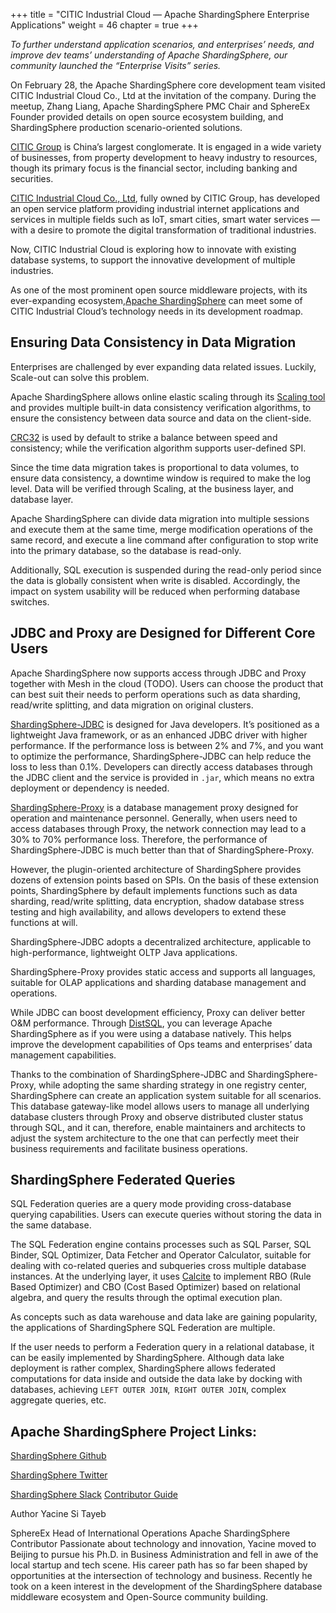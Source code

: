 +++ 
title = "CITIC Industrial Cloud — Apache ShardingSphere Enterprise Applications"
weight = 46
chapter = true 
+++

_To further understand application scenarios, and enterprises’ needs, and improve dev teams’ understanding of Apache ShardingSphere, our community launched the “Enterprise Visits” series._

On February 28, the Apache ShardingSphere core development team visited CITIC Industrial Cloud Co., Ltd at the invitation of the company. During the meetup, Zhang Liang, Apache ShardingSphere PMC Chair and SphereEx Founder provided details on open source ecosystem building, and ShardingSphere production scenario-oriented solutions.

[CITIC Group](https://www.citic.com/en/#Businesses) is China’s largest conglomerate. It is engaged in a wide variety of businesses, from property development to heavy industry to resources, though its primary focus is the financial sector, including banking and securities.

[CITIC Industrial Cloud Co., Ltd](https://www.citictel-cpc.com/en-eu/product-category/cloud-computing), fully owned by CITIC Group, has developed an open service platform providing industrial internet applications and services in multiple fields such as IoT, smart cities, smart water services — with a desire to promote the digital transformation of traditional industries.

Now, CITIC Industrial Cloud is exploring how to innovate with existing database systems, to support the innovative development of multiple industries.

As one of the most prominent open source middleware projects, with its ever-expanding ecosystem,[Apache ShardingSphere](https://shardingsphere.apache.org/) can meet some of CITIC Industrial Cloud’s technology needs in its development roadmap.

## Ensuring Data Consistency in Data Migration

Enterprises are challenged by ever expanding data related issues. Luckily, Scale-out can solve this problem.

Apache ShardingSphere allows online elastic scaling through its [Scaling tool ](https://shardingsphere.apache.org/document/current/en/features/migration/)and provides multiple built-in data consistency verification algorithms, to ensure the consistency between data source and data on the client-side.

[CRC32](https://crc32.online/) is used by default to strike a balance between speed and consistency; while the verification algorithm supports user-defined SPI.

Since the time data migration takes is proportional to data volumes, to ensure data consistency, a downtime window is required to make the log level. Data will be verified through Scaling, at the business layer, and database layer.

Apache ShardingSphere can divide data migration into multiple sessions and execute them at the same time, merge modification operations of the same record, and execute a line command after configuration to stop write into the primary database, so the database is read-only.

Additionally, SQL execution is suspended during the read-only period since the data is globally consistent when write is disabled. Accordingly, the impact on system usability will be reduced when performing database switches.

## JDBC and Proxy are Designed for Different Core Users

Apache ShardingSphere now supports access through JDBC and Proxy together with Mesh in the cloud (TODO). Users can choose the product that can best suit their needs to perform operations such as data sharding, read/write splitting, and data migration on original clusters.

[ShardingSphere-JDBC](https://shardingsphere.apache.org/document/current/en/overview/#shardingsphere-jdbc) is designed for Java developers. It’s positioned as a lightweight Java framework, or as an enhanced JDBC driver with higher performance. If the performance loss is between 2% and 7%, and you want to optimize the performance, ShardingSphere-JDBC can help reduce the loss to less than 0.1%. Developers can directly access databases through the JDBC client and the service is provided in `.jar`, which means no extra deployment or dependency is needed.

[ShardingSphere-Proxy](https://shardingsphere.apache.org/document/current/en/overview/#shardingsphere-proxy) is a database management proxy designed for operation and maintenance personnel. Generally, when users need to access databases through Proxy, the network connection may lead to a 30% to 70% performance loss. Therefore, the performance of ShardingSphere-JDBC is much better than that of ShardingSphere-Proxy.

However, the plugin-oriented architecture of ShardingSphere provides dozens of extension points based on SPIs. On the basis of these extension points, ShardingSphere by default implements functions such as data sharding, read/write splitting, data encryption, shadow database stress testing and high availability, and allows developers to extend these functions at will.

ShardingSphere-JDBC adopts a decentralized architecture, applicable to high-performance, lightweight OLTP Java applications.

ShardingSphere-Proxy provides static access and supports all languages, suitable for OLAP applications and sharding database management and operations.

While JDBC can boost development efficiency, Proxy can deliver better O&M performance. Through [DistSQL](https://medium.com/nerd-for-tech/intro-to-distsql-an-open-source-more-powerful-sql-bada4099211), you can leverage Apache ShardingSphere as if you were using a database natively. This helps improve the development capabilities of Ops teams and enterprises’ data management capabilities.

Thanks to the combination of ShardingSphere-JDBC and ShardingSphere-Proxy, while adopting the same sharding strategy in one registry center, ShardingSphere can create an application system suitable for all scenarios. This database gateway-like model allows users to manage all underlying database clusters through Proxy and observe distributed cluster status through SQL, and it can, therefore, enable maintainers and architects to adjust the system architecture to the one that can perfectly meet their business requirements and facilitate business operations.

## ShardingSphere Federated Queries

SQL Federation queries are a query mode providing cross-database querying capabilities. Users can execute queries without storing the data in the same database.

The SQL Federation engine contains processes such as SQL Parser, SQL Binder, SQL Optimizer, Data Fetcher and Operator Calculator, suitable for dealing with co-related queries and subqueries cross multiple database instances. At the underlying layer, it uses [Calcite](https://calcite.apache.org/) to implement RBO (Rule Based Optimizer) and CBO (Cost Based Optimizer) based on relational algebra, and query the results through the optimal execution plan.

As concepts such as data warehouse and data lake are gaining popularity, the applications of ShardingSphere SQL Federation are multiple.

If the user needs to perform a Federation query in a relational database, it can be easily implemented by ShardingSphere. Although data lake deployment is rather complex, ShardingSphere allows federated computations for data inside and outside the data lake by docking with databases, achieving `LEFT OUTER JOIN`,` RIGHT OUTER JOIN`, complex aggregate queries, etc.

## Apache ShardingSphere Project Links:

[ShardingSphere Github](https://github.com/apache/shardingsphere/issues?page=1&q=is%3Aopen+is%3Aissue+label%3A%22project%3A+OpenForce+2022%22)

[ShardingSphere Twitter](https://twitter.com/ShardingSphere)

[ShardingSphere Slack](https://apacheshardingsphere.slack.com/ssb/redirect)
[
Contributor Guide](https://shardingsphere.apache.org/community/cn/involved/)

Author
Yacine Si Tayeb

SphereEx Head of International Operations
Apache ShardingSphere Contributor
Passionate about technology and innovation, Yacine moved to Beijing to pursue his Ph.D. in Business Administration and fell in awe of the local startup and tech scene. His career path has so far been shaped by opportunities at the intersection of technology and business. Recently he took on a keen interest in the development of the ShardingSphere database middleware ecosystem and Open-Source community building.
